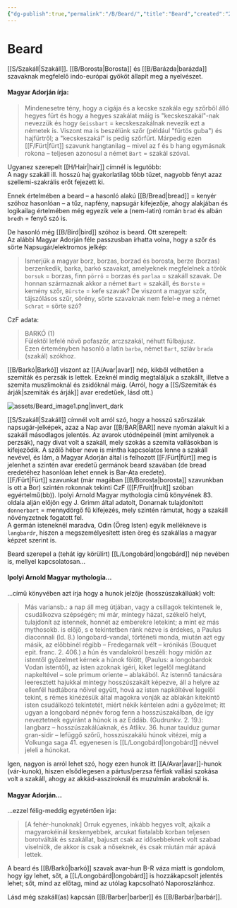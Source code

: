 ```yaml
---
{"dg-publish":true,"permalink":"/B/Beard/","title":"Beard","created":"2024-04-21T15:48","updated":"2024-10-24T22:12"}
---
```



# Beard

[[S/Szakáll\|Szakáll]]. [[B/Borosta\|Borosta]] és [[B/Barázda\|barázda]] szavaknak megfelelő indo-európai gyököt állapít meg a nyelvészet.  

#### Magyar Adorján írja:

> Mindenesetre tény, hogy a cigája és a kecske szakála egy szőrből álló hegyes fürt és hogy a hegyes szakálat máig is "kecskeszakál"-nak nevezzük és hogy `Geissbart` = kecskeszakálnak nevezik ezt a németek is. Viszont ma is beszélünk szőr (például "fürtös guba") és hajfürtről; a "kecskeszakál" is pedig szőrfürt. Márpedig ezen [[F/Fürt\|fürt]] szavunk hangtanilag – mivel az f és b hang egymásnak rokona – teljesen azonosul a német `Bart` = szakál szóval.  

  

Ugyanez szerepelt [[H/Hair\|hair]] címnél is legutóbb:  
A nagy szakáll ill. hosszú haj gyakorlatilag több tüzet, nagyobb fényt azaz szellemi-szakrális erőt fejezett ki.  

Ennek értelmében a beard – a hasonló alakú [[B/Bread\|bread]] = kenyér szóhoz hasonlóan – a tűz, napfény, napsugár kifejezője, ahogy alakjában és logikailag értelmében még egyezik vele a (nem-latin) román `brad` és albán `bredh` = fenyő szó is.  

De hasonló még [[B/Bird\|bird]] szóhoz is beard. Ott szerepelt:  
Az alábbi Magyar Adorján féle passzusban írhatta volna, hogy a szőr és sörte Napsugár/elektromos jelkép:  
> Ismerjük a magyar borz, borzas, borzad és borosta, berze (borzas) berzenkedik, barka, barkó szavakat, amelyeknek megfelelnek a török `borsuk` = borzas, finn `pörrö` = borzas és `parlaa` = szakáll szavak. De honnan származnak akkor a német `Bart` = szakáll, és `Borste` = kemény szőr, `Bürste` = kefe szavak? De viszont a magyar szőr, tájszólásos szűr, sörény, sörte szavaknak nem felel-e meg a német `Schrat` = sörte szó?  

CzF adata:  
> BARKÓ (1)  
> Fülektől lefelé növő pofaszőr, arczszakál, néhutt fülbajusz.  
> Ezen érteményben hasonló a latin `barba`, német `Bart`, szláv `brada` (szakál) szókhoz.  

[[B/Barkó\|Barkó]] viszont az [[A/Avar\|avar]] nép, kikből vélhetően a szemiták és perzsák is lettek. Ezeknél mindig megtaláljuk a szakállt, illetve a szemita muszlimoknál és zsidóknál máig. (Arról, hogy a [[S/Szemiták és árják\|szemiták és árják]] avar eredetűek, lásd ott.)  

![assets/Beard_image1.png|invert_dark](/img/user/B/assets/Beard_image1.png)  

[[S/Szakáll\|Szakáll]] címnél volt arról szó, hogy a hosszú szőrszálak napsugár-jelképek, azaz a Nap avar [[B/BAR\|BAR]] neve nyomán alakult ki a szakáll másodlagos jelentés. Az avarok utódnépeinél (mint amilyenek a perzsák), nagy divat volt a szakáll, mely szokás a szemita vallásokban is kifejeződik. A szőlő héber neve is mintha kapcsolatos lenne a szakáll nevével, és lám, a Magyar Adorján által is felhozott [[F/Fürt\|fürt]] meg is jelenhet a szintén avar eredetű germánok beard szavában (de bread eredetéhez hasonlóan lehet ennek is Bar-Ata eredete).  
[[F/Fürt\|Fürt]] szavunkat (már magában [[B/Borosta\|borosta]] szavunkban is ott a Bor) szintén rokonnak tekinti CzF ([[F/Fruit\|fruit]] szóban egyértelmű(bb)). Ipolyi Arnold Magyar mythologia című könyvének 83. oldala alján előjön egy J. Grimm által adatolt, Donarnak tulajdonított `donnerbart` = mennydörgő fű kifejezés, mely szintén rámutat, hogy a szakáll növényzetnek fogatott fel.  
A germán isteneknél maradva, Odin (Öreg Isten) egyik mellékneve is `langbardr`, hiszen a megszemélyesített isten öreg és szakállas a magyar képzet szerint is.  

Beard szerepel a (tehát így körülírt) [[L/Longobárd\|longobárd]] nép nevében is, mellyel kapcsolatosan...

#### Ipolyi Arnold Magyar mythologia...  

...című könyvében azt írja hogy a hunok jelzője (hosszúszakállúak) volt:  
> Más variansb.: a nap áll meg útjában, vagy a csillagok tekintenek le, csudálkozva szépségén; mi már, mintegy házat, székelő helyt, tulajdonít az istennek, honnét az emberekre letekint; a mint ez más mythosokb. is előjő, s e tekintetben ránk nézve is érdekes, a Paulus diaconnali (ld. 8.) longobard-vandal, történeti monda, miután azt egy másik, az előbbinél régibb – Fredegarnak vélt – krónikás (Bouquet epit. franc. 2. 406.) a hún és vandalokról beszéli: hogy midőn az istentől győzelmet kérnek a húnok fölött, (Paulus: a longobardok Vodan istentől), az isten azoknak igéri, kiket legelől meglátand napkeltével – sole primum oriente – ablakából. Az istennő tanácsára leeresztett hajukkal mintegy hosszúszakált képezve, áll a helyre az ellenfél hadtábora nőivel együtt, hová az isten napköltével legelől tekint, s rémes kinézésük által magokra vonják az ablakán kitekintő isten csudálkozó tekintetét, miért nékik kéntelen adni a győzelmet; itt ugyan a longobard népnév forog fenn a hosszúszakálban, de így neveztetnek egyiránt a húnok is az Eddáb. (Gudrunkv. 2. 19.): langbarz – hosszúszakálúaknak, és Atlikv. 36. hunar taulduz gumar gran-sidir – lefüggő szőrű, hosszúszakálú húnok vitézei, míg a Volkunga saga 41. egyenesen is [[L/Longobárd\|longobárd]] névvel jeleli a húnokat.  

Igen, nagyon is arról lehet szó, hogy ezen hunok itt [[A/Avar\|avar]]-hunok (vár-kunok), hiszen elsődlegesen a pártus/perzsa férfiak vallási szokása volt a szakáll, ahogy az akkád-asszíroknál és muzulmán araboknál is.  

#### Magyar Adorján...

...ezzel félig-meddig egyetértően írja:  
> \[A fehér-hunoknak\] Orruk egyenes, inkább hegyes volt, ajkaik a magyarokéinál keskenyebbek, arcukat fiatalabb korban teljesen borotválták és szakállat, bajuszt csak az idősebbeknek volt szabad viselniök, de akkor is csak a nőseknek, és csak miután már apává lettek.  

A beard és [[B/Barkó\|barkó]] szavak avar-hun B-R váza miatt is gondolom, hogy így lehet, sőt, a [[L/Longobárd\|longobárd]] is hozzákapcsolt jelentés lehet; sőt, mind az előtag, mind az utólag kapcsolható Naporoszlánhoz.  

Lásd még szakáll(as) kapcsán [[B/Barber\|barber]] és [[B/Barbár\|barbár]].  